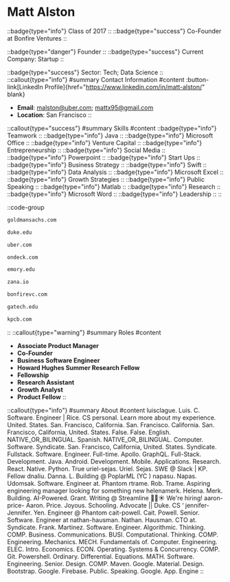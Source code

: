 # Matt Alston
::badge{type="info"}
Class of 2017
::
::badge{type="success"}
Co-Founder at Bonfire Ventures
::

::badge{type="danger"}
Founder
::
::badge{type="success"}
Current Company: Startup
::

::badge{type="success"}
Sector: Tech; Data Science
::
::callout{type="info"}
#summary
Contact Information
#content
:button-link[LinkedIn Profile]{href="https://www.linkedin.com/in/matt-alston/" blank}
- **Email**: malston@uber.com; mattx95@gmail.com
- **Location**: San Francisco
::

::callout{type="success"}
#summary
Skills
#content
::badge{type="info"}
Teamwork
::
::badge{type="info"}
Java
::
::badge{type="info"}
Microsoft Office
::
::badge{type="info"}
Venture Capital
::
::badge{type="info"}
Entrepreneurship
::
::badge{type="info"}
Social Media
::
::badge{type="info"}
Powerpoint
::
::badge{type="info"}
Start Ups
::
::badge{type="info"}
Business Strategy
::
::badge{type="info"}
Swift
::
::badge{type="info"}
Data Analysis
::
::badge{type="info"}
Microsoft Excel
::
::badge{type="info"}
Growth Strategies
::
::badge{type="info"}
Public Speaking
::
::badge{type="info"}
Matlab
::
::badge{type="info"}
Research
::
::badge{type="info"}
Microsoft Word
::
::badge{type="info"}
Leadership
::
::

::code-group
```bash [Goldman Sachs]
goldmansachs.com
```
```bash [Duke University]
duke.edu
```
```bash [Uber]
uber.com
```
```bash [OnDeck]
ondeck.com
```
```bash [Emory University]
emory.edu
```
```bash [Zana]
zana.io
```
```bash [Bonfire Ventures]
bonfirevc.com
```
```bash [Georgia Tech]
gatech.edu
```
```bash [Kleiner Perkins Caufield & Byers]
kpcb.com
```
::
::callout{type="warning"}
#summary
Roles
#content
- **Associate Product Manager**
- **Co-Founder**
- **Business Software Engineer**
- **Howard Hughes Summer Research Fellow**
- **Fellowship**
- **Research Assistant**
- **Growth Analyst**
- **Product Fellow**
::

::callout{type="info"}
#summary
About
#content
luisclague. Luis. C. Software. Engineer | Rice. CS personal. Learn more about my experience. United. States. San. Francisco, California. San. Francisco. California. San. Francisco, California, United. States. False. False. English. NATIVE_OR_BILINGUAL. Spanish. NATIVE_OR_BILINGUAL. Computer. Software. Syndicate. San. Francisco, California, United. States. Syndicate. Fullstack. Software. Engineer. Full-time. Apollo. GraphQL. Full-Stack. Development. Java. Android. Development. Mobile. Applications. Research. React. Native. Python. True uriel-sejas. Uriel. Sejas. SWE @ Slack | KP. Fellow dnaliu. Danna. L. Building @ PoplarML (YC ) napasu. Napas. Udomsak. Software. Engineer at. Phantom rtrame. Rob. Trame. Aspiring engineering manager looking for something new helenamerk. Helena. Merk. Building. AI-Powered. Grant. Writing @ Streamline 🌵🌈☀️ We're hiring! aaron-price- Aaron. Price. Joyous. Schooling. Advocate || Duke. CS ‘ jennifer- Jennifer. Yen. Engineer @ Phantom cait-powell. Cait. Powell. Senior. Software. Engineer at nathan-hausman. Nathan. Hausman. CTO at. Syndicate. Frank. Martinez. Software. Engineer. Algorithmic. Thinking. COMP. Business. Communications. BUSI. Computational. Thinking. COMP. Engineering. Mechanics. MECH. Fundamentals of. Computer. Engineering. ELEC. Intro. Economics. ECON. Operating. Systems & Concurrency. COMP. Git. Powershell. Ordinary. Differential. Equations. MATH. Software. Engineering. Senior. Design. COMP. Maven. Google. Material. Design. Bootstrap. Google. Firebase. Public. Speaking. Google. App. Engine
::
